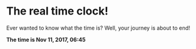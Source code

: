 # The real time clock!

Ever wanted to know what the time is? Well, your journey is about to end!

**The time is Nov 11, 2017, 06:45**